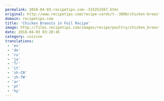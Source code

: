 ```yaml
---
permalink: 2018-04-03-recipetips.com--315251567.html
original: http://www.recipetips.com/recipe-cards/t--3800/chicken-breasts-in-foil.asp
domain: recipetips.com
title: 'Chicken Breasts in Foil Recipe'
image: http://files.recipetips.com/images/recipe/poultry/chicken_breast_foil.jpg
date: 2018-04-03 03:20:45
category: cuisine
translations: 
 - 'es'
 - 'de'
 - 'ru'
 - 'ja'
 - 'fr'
 - 'it'
 - 'zh-CN'
 - 'zh-TW'
 - 'ar'
 - 'pt'
 - 'hy'
---
```


